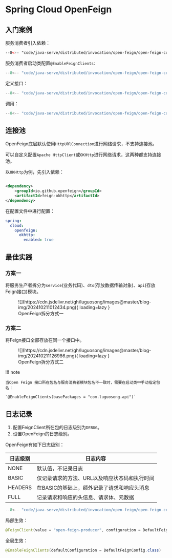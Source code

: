 # Spring Cloud OpenFeign

## 入门案例

服务消费者引入依赖：

``` xml title="pom.xml"
--8<-- "code/java-serve/distributed/invocation/open-feign/open-feign-consumer/pom.xml"
```

服务消费者启动类配置`@EnableFeignClients`:

``` java title="OpenFeignConsumerApplication.java"
--8<-- "code/java-serve/distributed/invocation/open-feign/open-feign-consumer/src/main/java/com/luguosong/openfeignconsumer/OpenFeignConsumerApplication.java"
```

定义接口：

``` java title="ProducerClient.java"
--8<-- "code/java-serve/distributed/invocation/open-feign/open-feign-consumer/src/main/java/com/luguosong/openfeignconsumer/client/ProducerClient.java"
```

调用：

``` java title="TestController.java"
--8<-- "code/java-serve/distributed/invocation/open-feign/open-feign-consumer/src/main/java/com/luguosong/openfeignconsumer/controller/TestController.java"
```

## 连接池

OpenFeign底层默认使用`HttpURlConnection`进行网络请求，不支持连接池。

可以自定义配置`Apache HttpClient`或`OKHttp`进行网络请求，这两种都支持连接池。

以`OKHttp`为例，先引入依赖：

```xml

<dependency>
    <groupId>io.github.openfeign</groupId>
    <artifactId>feign-okhttp</artifactId>
</dependency>
```

在配置文件中进行配置：

```yaml
spring:
  cloud:
    openfeign:
      okhttp:
        enabled: true
```

## 最佳实践

### 方案一

将服务生产者拆分为`service`(业务代码)、`dto`(存放数据传输对象)、`api`(存放Feign接口)模块。

<figure markdown="span">
  ![](https://cdn.jsdelivr.net/gh/luguosong/images@master/blog-img/202410211012434.png){ loading=lazy }
  <figcaption>OpenFeign拆分方式一</figcaption>
</figure>

### 方案二

将Feign接口全部存放在同一个接口中。

<figure markdown="span">
  ![](https://cdn.jsdelivr.net/gh/luguosong/images@master/blog-img/202410211126986.png){ loading=lazy }
  <figcaption>OpenFeign拆分方式二</figcaption>
</figure>

!!! note

	当Open Feign 接口所在包名与服务消费者模块包名不一致时，需要在启动类中手动指定包名：

	`@EnableFeignClients(basePackages = "com.luguosong.api")`

## 日志记录

1. 配置FeignClient所在包的日志级别为`DEBUG`。
2. 设置OpenFeign的日志级别。

OpenFeign有如下日志级别：

| 日志级别    | 日志内容                     |
|---------|--------------------------|
| NONE    | 默认值，不记录日志                |
| BASIC   | 仅记录请求的方法、URL以及响应状态码和执行时间 |
| HEADERS | 在BASIC的基础上，额外记录了请求和响应头消息 |
| FULL    | 记录请求和响应的头信息、请求体、元数据      |

``` java title="DefaultFeignConfig.java"
--8<-- "code/java-serve/distributed/invocation/open-feign/open-feign-consumer/src/main/java/com/luguosong/openfeignconsumer/config/DefaultFeignConfig.java"
```

局部生效：

``` java
@FeignClient(value = "open-feign-producer", configuration = DefaultFeignConfig.class)
```

全局生效：

``` java
@EnableFeignClients(defaultConfiguration = DefaultFeignConfig.class)
```

